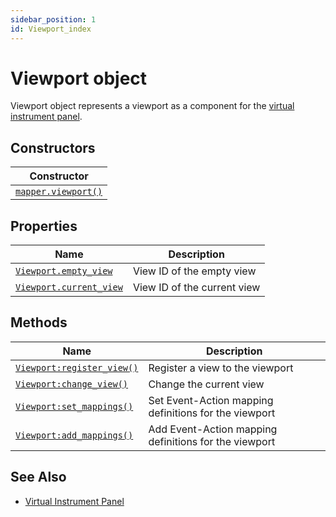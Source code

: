 ```yaml
---
sidebar_position: 1
id: Viewport_index
---
```


# Viewport object
Viewport object represents a viewport as a component for the [virtual instrument panel](/guide/virtual_instrument_panel).

## Constructors
|Constructor|
|---|
|[`mapper.viewport()`](/libs/mapper/mapper_viewport)

## Properties
|Name|Description|
|-|-|
|[```Viewport.empty_view```](/libs/mapper/Viewport/Viewport_empty_view)|View ID of the empty view|
|[```Viewport.current_view```](/libs/mapper/Viewport/Viewport_current_view)|View ID of the current view|

## Methods
|Name|Description|
|-|-|
|[```Viewport:register_view()```](/libs/mapper/Viewport/Viewport-register_view)|Register a view to the viewport|
|[```Viewport:change_view()```](/libs/mapper/Viewport/Viewport-change_view)|Change the current view|
|[```Viewport:set_mappings()```](/libs/mapper/Viewport/Viewport-set_mappings)|Set Event-Action mapping definitions for the viewport|
|[```Viewport:add_mappings()```](/libs/mapper/Viewport/Viewport-add_mappings)|Add Event-Action mapping definitions for the viewport|

## See Also
- [Virtual Instrument Panel](/guide/virtual_instrument_panel)

